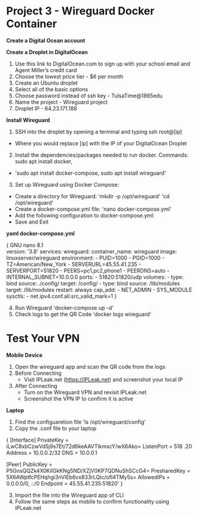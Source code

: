 # Project 3 - Wireguard Docker Container
**Create a Digital Ocean account**

**Create a Droplet in DigitalOcean**
1. Use this link to DigitalOcean.com to sign up with your school email and Agent Miller’s credit card
2. Choose the lowest price tier - $6 per month
3. Create an Ubuntu droplet
4. Select all of the basic options
5. Choose password instead of ssh key - TulsaTime@1865edu
6. Name the project - Wireguard project
7. Droplet IP - 64.23.171.188

**Install Wireguard**
1. SSH into the droplet by opening a terminal and typing ssh root@[ip]
  - Where you would replace [ip] with the IP of your DigitalOcean Droplet
2. Install the dependencies/packages needed to run docker. Commands: sudo apt install docker,
  - 'sudo apt install docker-compose, sudo apt install wireguard'
3. Set up Wireguard using Docker Compose:
  - Create a directory for Wireguard:
    'mkdir -p /opt/wireguard'
    'cd /opt/wireguard'
  - Create a docker-compose.yml file:
    'nano docker-compose.yml'
  - Add the following configuration to docker-compose.yml:
  - Save and Exit

**yaml docker-compose.yml**

{ GNU nano 8.1                                                        
version: '3.8'
services:
  wireguard:
    container_name: wireguard
    image: linuxserver/wireguard
    environment:
      - PUID=1000
      - PGID=1000
      - TZ=American/New_York
      - SERVERURL=45.55.41.235
      - SERVERPORT=51820
      - PEERS=pc1,pc2,phone1
      - PEERDNS=auto
      - INTERNAL_SUBNET=10.0.0.0
    ports:
      - 51820:51820/udp
    volumes:
      - type: bind
        source: ./config/
        target: /config/
      - type: bind
        source: /lib/modules
        target: /lib/modules
    restart: always
    cap_add:
      - NET_ADMIN
      - SYS_MODULE
    sysctls:
      - net.ipv4.conf.all.src_valid_mark=1 }

4. Run Wireguard
  'docker-compose up -d'
5. Check logs to get the QR Code
  'docker logs wireguard'

# Test Your VPN
**Mobile Device**
1. Open the wireguard app and scan the QR code from the logs
2. Before Connecting
   - Visit IPLeak.net (https://IPLeak.net) and screenshot your local IP
3. After Connecting
   - Turn on the Wireguard VPN and revisit IPLeak.net
   - Screenshot the VPN IP to confirm it is active
  
**Laptop**
1. Find the configuaretion file
   'ls /opt/wireguard/config'
2. Copy the .conf file to your laptop

{ [Interface]
PrivateKey = iLwC8xbCzwVd5j9s7Et/72d6keAAVTlkmxcY/wX6Ako=
ListenPort = 518
.20
Address = 10.0.0.2/32
DNS = 10.0.0.1

[Peer]
PublicKey = P5GnsQQZk4X0KilGkKNg5ND/XZjV0KP7QDNuShSCcG4=
PresharedKey = 5X6AWptfcPEHqhgi3nVlEb6vx833rLQic/ofI4TMy5s=
AllowedIPs = 0.0.0.0/0, ::/0
Endpoint = 45.55.41.235:51820' }

3. Import the file into the Wireguard app of CLI
4. Follow the same steps as mobile to confirm functionality using IPLeak.net
